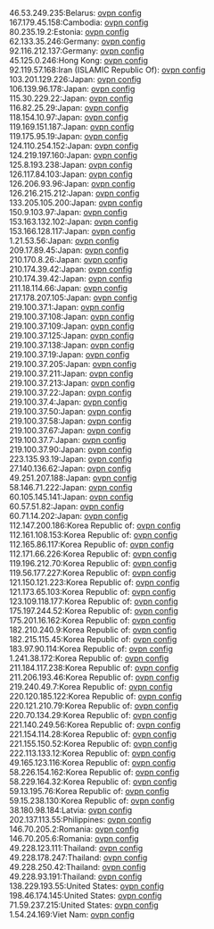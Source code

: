 46.53.249.235:Belarus: [ovpn config](vpn/46_53_249_235.ovpn)  
167.179.45.158:Cambodia: [ovpn config](vpn/167_179_45_158.ovpn)  
80.235.19.2:Estonia: [ovpn config](vpn/80_235_19_2.ovpn)  
62.133.35.246:Germany: [ovpn config](vpn/62_133_35_246.ovpn)  
92.116.212.137:Germany: [ovpn config](vpn/92_116_212_137.ovpn)  
45.125.0.246:Hong Kong: [ovpn config](vpn/45_125_0_246.ovpn)  
92.119.57.168:Iran (ISLAMIC Republic Of): [ovpn config](vpn/92_119_57_168.ovpn)  
103.201.129.226:Japan: [ovpn config](vpn/103_201_129_226.ovpn)  
106.139.96.178:Japan: [ovpn config](vpn/106_139_96_178.ovpn)  
115.30.229.22:Japan: [ovpn config](vpn/115_30_229_22.ovpn)  
116.82.25.29:Japan: [ovpn config](vpn/116_82_25_29.ovpn)  
118.154.10.97:Japan: [ovpn config](vpn/118_154_10_97.ovpn)  
119.169.151.187:Japan: [ovpn config](vpn/119_169_151_187.ovpn)  
119.175.95.19:Japan: [ovpn config](vpn/119_175_95_19.ovpn)  
124.110.254.152:Japan: [ovpn config](vpn/124_110_254_152.ovpn)  
124.219.197.160:Japan: [ovpn config](vpn/124_219_197_160.ovpn)  
125.8.193.238:Japan: [ovpn config](vpn/125_8_193_238.ovpn)  
126.117.84.103:Japan: [ovpn config](vpn/126_117_84_103.ovpn)  
126.206.93.96:Japan: [ovpn config](vpn/126_206_93_96.ovpn)  
126.216.215.212:Japan: [ovpn config](vpn/126_216_215_212.ovpn)  
133.205.105.200:Japan: [ovpn config](vpn/133_205_105_200.ovpn)  
150.9.103.97:Japan: [ovpn config](vpn/150_9_103_97.ovpn)  
153.163.132.102:Japan: [ovpn config](vpn/153_163_132_102.ovpn)  
153.166.128.117:Japan: [ovpn config](vpn/153_166_128_117.ovpn)  
1.21.53.56:Japan: [ovpn config](vpn/1_21_53_56.ovpn)  
209.17.89.45:Japan: [ovpn config](vpn/209_17_89_45.ovpn)  
210.170.8.26:Japan: [ovpn config](vpn/210_170_8_26.ovpn)  
210.174.39.42:Japan: [ovpn config](vpn/210_174_39_42.ovpn)  
210.174.39.42:Japan: [ovpn config](vpn/210_174_39_42.ovpn)  
211.18.114.66:Japan: [ovpn config](vpn/211_18_114_66.ovpn)  
217.178.207.105:Japan: [ovpn config](vpn/217_178_207_105.ovpn)  
219.100.37.1:Japan: [ovpn config](vpn/219_100_37_1.ovpn)  
219.100.37.108:Japan: [ovpn config](vpn/219_100_37_108.ovpn)  
219.100.37.109:Japan: [ovpn config](vpn/219_100_37_109.ovpn)  
219.100.37.125:Japan: [ovpn config](vpn/219_100_37_125.ovpn)  
219.100.37.138:Japan: [ovpn config](vpn/219_100_37_138.ovpn)  
219.100.37.19:Japan: [ovpn config](vpn/219_100_37_19.ovpn)  
219.100.37.205:Japan: [ovpn config](vpn/219_100_37_205.ovpn)  
219.100.37.211:Japan: [ovpn config](vpn/219_100_37_211.ovpn)  
219.100.37.213:Japan: [ovpn config](vpn/219_100_37_213.ovpn)  
219.100.37.22:Japan: [ovpn config](vpn/219_100_37_22.ovpn)  
219.100.37.4:Japan: [ovpn config](vpn/219_100_37_4.ovpn)  
219.100.37.50:Japan: [ovpn config](vpn/219_100_37_50.ovpn)  
219.100.37.58:Japan: [ovpn config](vpn/219_100_37_58.ovpn)  
219.100.37.67:Japan: [ovpn config](vpn/219_100_37_67.ovpn)  
219.100.37.7:Japan: [ovpn config](vpn/219_100_37_7.ovpn)  
219.100.37.90:Japan: [ovpn config](vpn/219_100_37_90.ovpn)  
223.135.93.19:Japan: [ovpn config](vpn/223_135_93_19.ovpn)  
27.140.136.62:Japan: [ovpn config](vpn/27_140_136_62.ovpn)  
49.251.207.188:Japan: [ovpn config](vpn/49_251_207_188.ovpn)  
58.146.71.222:Japan: [ovpn config](vpn/58_146_71_222.ovpn)  
60.105.145.141:Japan: [ovpn config](vpn/60_105_145_141.ovpn)  
60.57.51.82:Japan: [ovpn config](vpn/60_57_51_82.ovpn)  
60.71.14.202:Japan: [ovpn config](vpn/60_71_14_202.ovpn)  
112.147.200.186:Korea Republic of: [ovpn config](vpn/112_147_200_186.ovpn)  
112.161.108.153:Korea Republic of: [ovpn config](vpn/112_161_108_153.ovpn)  
112.165.86.117:Korea Republic of: [ovpn config](vpn/112_165_86_117.ovpn)  
112.171.66.226:Korea Republic of: [ovpn config](vpn/112_171_66_226.ovpn)  
119.196.212.70:Korea Republic of: [ovpn config](vpn/119_196_212_70.ovpn)  
119.56.177.227:Korea Republic of: [ovpn config](vpn/119_56_177_227.ovpn)  
121.150.121.223:Korea Republic of: [ovpn config](vpn/121_150_121_223.ovpn)  
121.173.65.103:Korea Republic of: [ovpn config](vpn/121_173_65_103.ovpn)  
123.109.118.177:Korea Republic of: [ovpn config](vpn/123_109_118_177.ovpn)  
175.197.244.52:Korea Republic of: [ovpn config](vpn/175_197_244_52.ovpn)  
175.201.16.162:Korea Republic of: [ovpn config](vpn/175_201_16_162.ovpn)  
182.210.240.9:Korea Republic of: [ovpn config](vpn/182_210_240_9.ovpn)  
182.215.115.45:Korea Republic of: [ovpn config](vpn/182_215_115_45.ovpn)  
183.97.90.114:Korea Republic of: [ovpn config](vpn/183_97_90_114.ovpn)  
1.241.38.172:Korea Republic of: [ovpn config](vpn/1_241_38_172.ovpn)  
211.184.117.238:Korea Republic of: [ovpn config](vpn/211_184_117_238.ovpn)  
211.206.193.46:Korea Republic of: [ovpn config](vpn/211_206_193_46.ovpn)  
219.240.49.7:Korea Republic of: [ovpn config](vpn/219_240_49_7.ovpn)  
220.120.185.122:Korea Republic of: [ovpn config](vpn/220_120_185_122.ovpn)  
220.121.210.79:Korea Republic of: [ovpn config](vpn/220_121_210_79.ovpn)  
220.70.134.29:Korea Republic of: [ovpn config](vpn/220_70_134_29.ovpn)  
221.140.249.56:Korea Republic of: [ovpn config](vpn/221_140_249_56.ovpn)  
221.154.114.28:Korea Republic of: [ovpn config](vpn/221_154_114_28.ovpn)  
221.155.150.52:Korea Republic of: [ovpn config](vpn/221_155_150_52.ovpn)  
222.113.133.12:Korea Republic of: [ovpn config](vpn/222_113_133_12.ovpn)  
49.165.123.116:Korea Republic of: [ovpn config](vpn/49_165_123_116.ovpn)  
58.226.154.162:Korea Republic of: [ovpn config](vpn/58_226_154_162.ovpn)  
58.229.164.32:Korea Republic of: [ovpn config](vpn/58_229_164_32.ovpn)  
59.13.195.76:Korea Republic of: [ovpn config](vpn/59_13_195_76.ovpn)  
59.15.238.130:Korea Republic of: [ovpn config](vpn/59_15_238_130.ovpn)  
38.180.98.184:Latvia: [ovpn config](vpn/38_180_98_184.ovpn)  
202.137.113.55:Philippines: [ovpn config](vpn/202_137_113_55.ovpn)  
146.70.205.2:Romania: [ovpn config](vpn/146_70_205_2.ovpn)  
146.70.205.6:Romania: [ovpn config](vpn/146_70_205_6.ovpn)  
49.228.123.111:Thailand: [ovpn config](vpn/49_228_123_111.ovpn)  
49.228.178.247:Thailand: [ovpn config](vpn/49_228_178_247.ovpn)  
49.228.250.42:Thailand: [ovpn config](vpn/49_228_250_42.ovpn)  
49.228.93.191:Thailand: [ovpn config](vpn/49_228_93_191.ovpn)  
138.229.193.55:United States: [ovpn config](vpn/138_229_193_55.ovpn)  
198.46.174.145:United States: [ovpn config](vpn/198_46_174_145.ovpn)  
71.59.237.215:United States: [ovpn config](vpn/71_59_237_215.ovpn)  
1.54.24.169:Viet Nam: [ovpn config](vpn/1_54_24_169.ovpn)  
